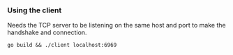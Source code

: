 ### Using the client

Needs the TCP server to be listening on the same host and port to make the handshake and connection.

```
go build && ./client localhost:6969
```
